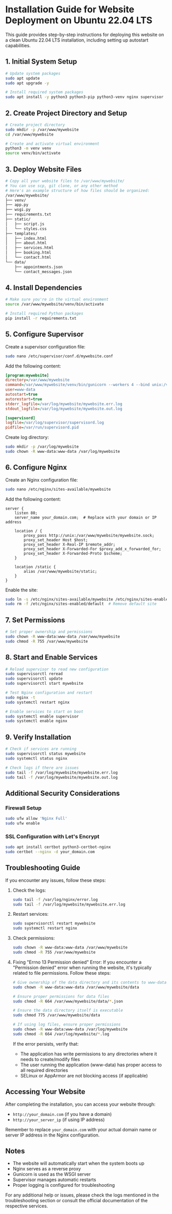 # Installation Guide for Website Deployment on Ubuntu 22.04 LTS

This guide provides step-by-step instructions for deploying this website on a clean Ubuntu 22.04 LTS installation, including setting up autostart capabilities.

## 1. Initial System Setup
```bash
# Update system packages
sudo apt update
sudo apt upgrade -y

# Install required system packages
sudo apt install -y python3 python3-pip python3-venv nginx supervisor
```

## 2. Create Project Directory and Setup
```bash
# Create project directory
sudo mkdir -p /var/www/mywebsite
cd /var/www/mywebsite

# Create and activate virtual environment
python3 -m venv venv
source venv/bin/activate
```

## 3. Deploy Website Files
```bash
# Copy all your website files to /var/www/mywebsite/
# You can use scp, git clone, or any other method
# Here's an example structure of how files should be organized:
/var/www/mywebsite/
├── venv/
├── app.py
├── wsgi.py
├── requirements.txt
├── static/
│   ├── script.js
│   └── styles.css
├── templates/
│   ├── index.html
│   ├── about.html
│   ├── services.html
│   ├── booking.html
│   └── contact.html
└── data/
    ├── appointments.json
    └── contact_messages.json
```

## 4. Install Dependencies
```bash
# Make sure you're in the virtual environment
source /var/www/mywebsite/venv/bin/activate

# Install required Python packages
pip install -r requirements.txt
```

## 5. Configure Supervisor
Create a supervisor configuration file:
```bash
sudo nano /etc/supervisor/conf.d/mywebsite.conf
```

Add the following content:
```ini
[program:mywebsite]
directory=/var/www/mywebsite
command=/var/www/mywebsite/venv/bin/gunicorn --workers 4 --bind unix:/var/www/mywebsite/mywebsite.sock wsgi:app
user=www-data
autostart=true
autorestart=true
stderr_logfile=/var/log/mywebsite/mywebsite.err.log
stdout_logfile=/var/log/mywebsite/mywebsite.out.log

[supervisord]
logfile=/var/log/supervisor/supervisord.log
pidfile=/var/run/supervisord.pid
```

Create log directory:
```bash
sudo mkdir -p /var/log/mywebsite
sudo chown -R www-data:www-data /var/log/mywebsite
```

## 6. Configure Nginx
Create an Nginx configuration file:
```bash
sudo nano /etc/nginx/sites-available/mywebsite
```

Add the following content:
```nginx
server {
    listen 80;
    server_name your_domain.com;  # Replace with your domain or IP address

    location / {
        proxy_pass http://unix:/var/www/mywebsite/mywebsite.sock;
        proxy_set_header Host $host;
        proxy_set_header X-Real-IP $remote_addr;
        proxy_set_header X-Forwarded-For $proxy_add_x_forwarded_for;
        proxy_set_header X-Forwarded-Proto $scheme;
    }

    location /static {
        alias /var/www/mywebsite/static;
    }
}
```

Enable the site:
```bash
sudo ln -s /etc/nginx/sites-available/mywebsite /etc/nginx/sites-enabled/
sudo rm -f /etc/nginx/sites-enabled/default  # Remove default site
```

## 7. Set Permissions
```bash
# Set proper ownership and permissions
sudo chown -R www-data:www-data /var/www/mywebsite
sudo chmod -R 755 /var/www/mywebsite
```

## 8. Start and Enable Services
```bash
# Reload supervisor to read new configuration
sudo supervisorctl reread
sudo supervisorctl update
sudo supervisorctl start mywebsite

# Test Nginx configuration and restart
sudo nginx -t
sudo systemctl restart nginx

# Enable services to start on boot
sudo systemctl enable supervisor
sudo systemctl enable nginx
```

## 9. Verify Installation
```bash
# Check if services are running
sudo supervisorctl status mywebsite
sudo systemctl status nginx

# Check logs if there are issues
sudo tail -f /var/log/mywebsite/mywebsite.err.log
sudo tail -f /var/log/mywebsite/mywebsite.out.log
```

## Additional Security Considerations

### Firewall Setup
```bash
sudo ufw allow 'Nginx Full'
sudo ufw enable
```

### SSL Configuration with Let's Encrypt
```bash
sudo apt install certbot python3-certbot-nginx
sudo certbot --nginx -d your_domain.com
```

## Troubleshooting Guide

If you encounter any issues, follow these steps:

1. Check the logs:
   ```bash
   sudo tail -f /var/log/nginx/error.log
   sudo tail -f /var/log/mywebsite/mywebsite.err.log
   ```

2. Restart services:
   ```bash
   sudo supervisorctl restart mywebsite
   sudo systemctl restart nginx
   ```

3. Check permissions:
   ```bash
   sudo chown -R www-data:www-data /var/www/mywebsite
   sudo chmod -R 755 /var/www/mywebsite
   ```

4. Fixing "Errno 13 Permission denied" Error:
   If you encounter a "Permission denied" error when running the website, it's typically related to file permissions. Follow these steps:
   ```bash
   # Give ownership of the data directory and its contents to www-data
   sudo chown -R www-data:www-data /var/www/mywebsite/data
   
   # Ensure proper permissions for data files
   sudo chmod -R 664 /var/www/mywebsite/data/*.json
   
   # Ensure the data directory itself is executable
   sudo chmod 775 /var/www/mywebsite/data
   
   # If using log files, ensure proper permissions
   sudo chown -R www-data:www-data /var/log/mywebsite
   sudo chmod -R 664 /var/log/mywebsite/*.log
   ```
   
   If the error persists, verify that:
   - The application has write permissions to any directories where it needs to create/modify files
   - The user running the application (www-data) has proper access to all required directories
   - SELinux or AppArmor are not blocking access (if applicable)

## Accessing Your Website

After completing the installation, you can access your website through:
- `http://your_domain.com` (if you have a domain)
- `http://your_server_ip` (if using IP address)

Remember to replace `your_domain.com` with your actual domain name or server IP address in the Nginx configuration.

## Notes

- The website will automatically start when the system boots up
- Nginx serves as a reverse proxy
- Gunicorn is used as the WSGI server
- Supervisor manages automatic restarts
- Proper logging is configured for troubleshooting

For any additional help or issues, please check the logs mentioned in the troubleshooting section or consult the official documentation of the respective services. 
